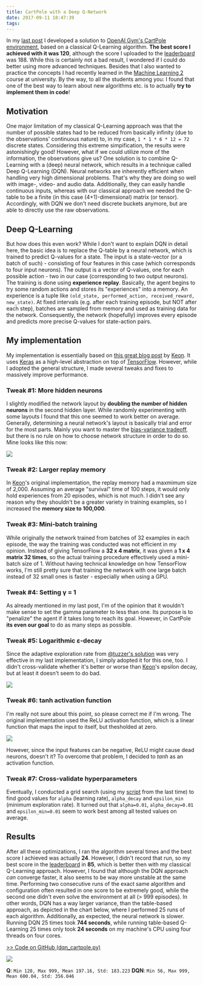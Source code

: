 ```yaml
---
title: CartPole with a Deep Q-Network
date: 2017-09-11 18:47:39
tags:
---
```

In my [last post](https://muetsch.io/cartpole-with-qlearning-first-experiences-with-openai-gym.html) I developed a solution to [OpenAI Gym's CartPole environment](https://gym.openai.com/envs/CartPole-v0), based on a classical Q-Learning algorithm. **The best score I achieved with it was 120**, although the score I uploaded to the [leaderboard](https://gym.openai.com/evaluations/eval_emRbuGdHRnWoJuMUnPwd1Q) was 188. While this is certainly not a bad result, I wondered if I could do better using more advanced techniques. Besides that I also wanted to practice the concepts I had recently learned in the [Machine Learning 2](http://www.aifb.kit.edu/web/Lehre/Vorlesung_Maschinelles_Lernen_2_%E2%80%93_Fortgeschrittene_Verfahren/en) course at university. By the way, to all the students among you: I found that one of the best way to learn about new algorithms etc. is to actually **try to implement them in code**!

## Motivation
One major limitation of my classical Q-Learning approach was that the number of possible states had to be reduced from basically infinity (due to the observations' continuous nature) to, in my case, `1 * 1 * 6 * 12 = 72` discrete states. Considering this extreme simpification, the results were astonishingly good! However, what if we could utilize more of the information, the observations give us? One solution is to combine Q-Learning with a (deep) neural network, which results in a technique called Deep Q-Learning (DQN). Neural networks are inherently efficient when handling very high dimensional problems. That's why they are doing so well with image-, video- and audio data. Additionally, they can easily handle continuous inputs, whereas with our classical approach we needed the Q-table to be a finite (in this case (4+1)-dimensional) matrix (or tensor). Accordingly, with DQN we don't need discrete buckets anymore, but are able to directly use the raw observations.

## Deep Q-Learning
But how does this even work? While I don't want to explain DQN in detail here, the basic idea is to replace the Q-table by a neural network, which is trained to predict Q-values for a state. The input is a state-vector (or a batch of such) - consisting of four features in this case (which corresponds to four input neurons). The output is a vector of Q-values, one for each possible action - two in our case (corresponding to two output neurons). The training is done using **experience replay**. Basically, the agent begins to try some random actions and stores its "experiences" into a memory. An experience is a tuple like `(old_state, performed_action, received_reward, new_state)`. At fixed intervals (e.g. after each training episode, but NOT after each step), batches are sampled from memory and used as training data for the network. Consequently, the network (hopefully) improves every episode and predicts more precise Q-values for state-action pairs. 

## My implementation
My implementation is essentially based on [this great blog post](https://keon.io/deep-q-learning/) by [Keon](https://github.com/keon). It uses [Keras](http://keras.io) as a high-level abstraction on top of [TensorFlow](http://tensorflow.com). However, while I adopted the general structure, I made several tweaks and fixes to massively improve performance. 

### Tweak #1: More hidden neurons
I slightly modified the network layout by **doubling the number of hidden neurons** in the second hidden layer. While randomly experimenting with some layouts I found that this one seemed to work better on average. Generally, determining a neural network's layout is basically trial and error for the most parts. Mainly you want to master the [bias-variance tradeoff](https://en.wikipedia.org/wiki/Bias%E2%80%93variance_tradeoff), but there is no rule on how to choose network structure in order to do so. Mine looks like this now:

![](images/dqn4.png)

### Tweak #2: Larger replay memory
In [Keon](https://github.com/keon)'s original implementation, the replay memory had a maxmimum size of 2,000. Assuming an average "survival" time of 100 steps, it would only hold experiences from 20 episodes, which is not much. I didn't see any reason why they shouldn't be a greater variety in training examples, so I increased the **memory size to 100,000**.

### Tweak #3: Mini-batch training
While originally the network trained from batches of 32 examples in each episode, the way the training was conducted was not efficient in my opinion. Instead of giving TensorFlow a **32 x 4 matrix**, it was given a **1 x 4 matrix 32 times**, so the actual training procedure effectively used a mini-batch size of 1. Without having technical knowledge on how TensorFlow works, I'm still pretty sure that training the network with one large batch instead of 32 small ones is faster - especially when using a GPU. 

### Tweak #4: Setting γ = 1
As already mentioned in my last post, I'm of the opinion that it wouldn't make sense to set the gamma parameter to less than one. Its purpose is to "penalize" the agent if it takes long to reach its goal. However, in CartPole **its even our goal** to do as many steps as possible. 

### Tweak #5: Logarithmic ε-decay
Since the adaptive exploration rate from [@tuzzer's solution](https://medium.com/@tuzzer/cart-pole-balancing-with-q-learning-b54c6068d947) was very effective in my last implementation, I simply adopted it for this one, too. I didn't cross-validate whether it's better or worse than [Keon](https://github.com/keon)'s epsilon decay, but at least it doesn't seem to do bad.

![](images/dqn3.png)

### Tweak #6: tanh activation function
I'm really not sure about this point, so please correct me if I'm wrong. The original implementation used the ReLU activation function, which is a linear function that maps the input to itself, but thesholded at zero.

![](images/dqn2.png)

However, since the input features can be negative, ReLU might cause dead neurons, doesn't it? To overcome that problem, I decided to _tanh_ as an activation function.

### Tweak #7: Cross-validate hyperparameters
Eventually, I conducted a grid search (using my [script](https://gist.github.com/muety/87b442fce7f7d58606f462191c6d6033) from the last time) to find good values for `alpha` (learning rate), `alpha_decay` and `epsilon_min` (minimum exploration rate). It turned out that `alpha=0.01`, `alpha_decay=0.01` and `epsilon_min=0.01` seem to work best among all tested values on average.

## Results
After all these optimizations, I ran the algorithm several times and the best score I achieved was actually **24**. However, I didn't record that run, so my best score in the [leaderboard](https://gym.openai.com/evaluations/eval_EIcM1ZBnQW2LBaFN6FY65g) in **85**, which is better then with my classical Q-Learning approach.
However, I found that although the DQN approach _can_ converge faster, it also seems to be way more unstable at the same time. Performing two consecutive runs of the exact same algorithm and configuration often resulted in one score to be extremely good, while the second one didn't even solve the environment at all (> 999 episodes). In other words, DQN has a way larger variance, than the table-based approach, as depicted in the chart below, where I performed 25 runs of each algorithm. Additionally, as expected, the neural network is slower. Running DQN 25 times took **744 seconds**, while running table-based Q-Learning 25 times only took **24 seconds** on my machine's CPU using four threads on four cores. 

[>> Code on GitHub (dqn_cartpole.py)](https://gist.github.com/muety/2a6722407117e4d668921fce53845432)

![](images/dqn1.png)

**Q**: `Min 120, Max 999, Mean 197.16, Std: 183.223`
**DQN**: `Min 56, Max 999, Mean 600.04, Std: 356.046`
